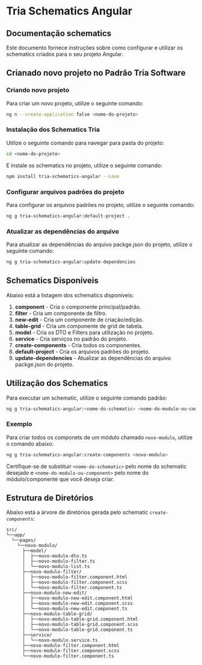 # Tria Schematics Angular

## Documentação schematics

Este documento fornece instruções sobre como configurar e utilizar os schematics criados para o seu projeto Angular.

## Crianado novo projeto no Padrão Tria Software

### Criando novo projeto

Para criar um novo projeto, utilize o seguinte comando:

```bash
ng n --create-application false <nome-do-projeto>
```

### Instalação dos Schematics Tria

Utilize o seguinte comando para navegar para pasta do projeto:

```bash
cd <nome-do-projeto>
```

E instale os schematics no projeto, utilize o seguinte comando:

```bash
npm install tria-schematics-angular --save
```

### Configurar arquivos padrões do projeto

Para configurar os arquivos padrões no projeto, utilize o seguinte comando:

```bash
ng g tria-schematics-angular:default-project .
```

### Atualizar as dependências do arquivo

Para atualizar as dependências do arquivo packge.json do projeto, utilize o seguinte comando:

```bash
ng g tria-schematics-angular:update-dependencies
```

## Schematics Disponíveis

Abaixo está a listagem dos schematics disponíveis:

1. **component** - Cria o componente principal/padrão.
2. **filter** - Cria um componente de filtro.
3. **new-edit** - Cria um componente de criação/edição.
4. **table-grid** - Cria um componente de grid de tabela.
5. **model** - Cria os DTO e Filters para utilização no projeto.
6. **service** - Cria serviços no padrão do projeto.
7. **create-components** - Cria todos os componentes.
8. **default-project** - Cria os arquivos padrões do projeto.
9. **update-dependencies** - Atualizar as dependências do arquivo packge.json do projeto.

## Utilização dos Schematics

Para executar um schematic, utilize o seguinte comando padrão:

```bash
ng g tria-schematics-angular:<nome-do-schematic> <nome-do-modulo-ou-component>
```

### Exemplo

Para criar todos os componets de um módulo chamado `novo-modulo`, utilize o comando abaixo:

```bash
ng g tria-schematics-angular:create-components <novo-modulo>
```

Certifique-se de substituir `<nome-do-schematic>` pelo nome do schematic desejado e `<nome-do-modulo-ou-component>` pelo nome do módulo/componente que você deseja criar.

## Estrutura de Diretórios

Abaixo está a árvore de diretórios gerada pelo schematic `create-components`:

```
src/
└──app/
  └──pages/
    └──novo-modulo/
      ├──model/
      │  ├──novo-modulo-dto.ts
      │  ├──novo-modulo-filter.ts
      │  └──novo-modulo-list.ts
      ├──novo-modulo-filter/
      │  ├──novo-modulo-filter.component.html
      │  ├──novo-modulo-filter.component.scss
      │  └──novo-modulo-filter.component.ts
      ├──novo-modulo-new-edit/
      │  ├──novo-modulo-new-edit.component.html
      │  ├──novo-modulo-new-edit.component.scss
      │  └──novo-modulo-new-edit.component.ts
      ├──novo-modulo-table-grid/
      │  ├──novo-modulo-table-grid.component.html
      │  ├──novo-modulo-table-grid.component.scss
      │  └──novo-modulo-table-grid.component.ts
      ├──service/
      │  └──novo-modulo.service.ts
      ├──novo-modulo-filter.component.html
      ├──novo-modulo-filter.component.scss
      └──novo-modulo-filter.component.ts
```
